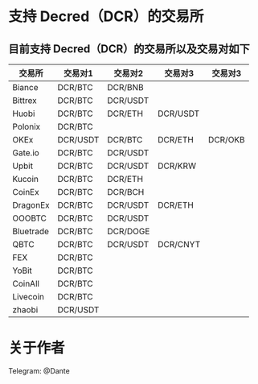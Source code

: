 # 支持 Decred（DCR）的交易所

## 目前支持 Decred（DCR）的交易所以及交易对如下

| 交易所 | 交易对1 | 交易对2 | 交易对3 | 交易对3 |
| --- | --- | --- | --- | --- |
| Biance | DCR/BTC | DCR/BNB |  |  |
| Bittrex | DCR/BTC | DCR/USDT |  |  |
| Huobi | DCR/BTC | DCR/ETH | DCR/USDT |  |
| Polonix | DCR/BTC |  |  |  |
| OKEx | DCR/USDT | DCR/BTC | DCR/ETH | DCR/OKB |
| Gate.io | DCR/BTC | DCR/USDT |  |  |
| Upbit | DCR/BTC | DCR/USDT | DCR/KRW |  |
| Kucoin | DCR/BTC | DCR/ETH |  |  |
| CoinEx | DCR/BTC | DCR/BCH |  |  |
| DragonEx | DCR/BTC | DCR/USDT | DCR/ETH |  |
| OOOBTC | DCR/BTC | DCR/USDT |  |  |
| Bluetrade | DCR/BTC | DCR/DOGE |  |  |
| QBTC | DCR/BTC | DCR/USDT | DCR/CNYT |  |
| FEX | DCR/BTC |  |  |  |
| YoBit | DCR/BTC |  |  |  |
| CoinAll | DCR/BTC |  |  |  |
| Livecoin | DCR/BTC |  |  |  |
| zhaobi | DCR/USDT |  |  |  |

# 关于作者

Telegram: @Dante
